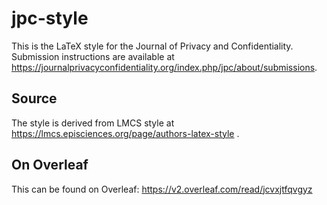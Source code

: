 # jpc-style

This is the LaTeX style for the Journal of Privacy and Confidentiality. Submission instructions are available at https://journalprivacyconfidentiality.org/index.php/jpc/about/submissions. 

## Source
The style is derived from LMCS style at https://lmcs.episciences.org/page/authors-latex-style .

## On Overleaf

This can be found on Overleaf: https://v2.overleaf.com/read/jcvxjtfqvgyz


